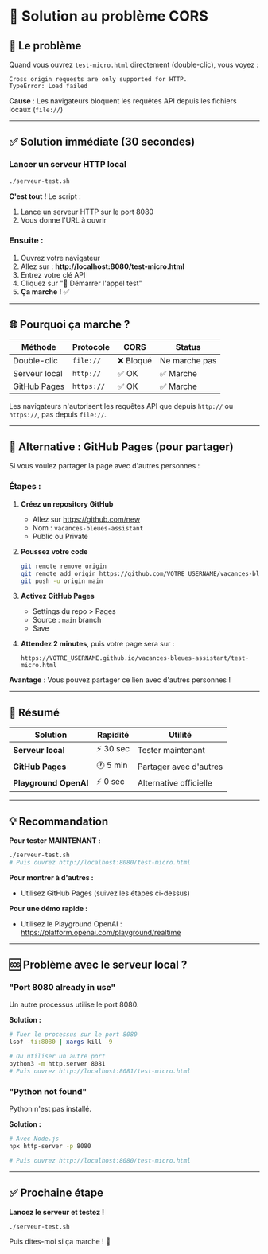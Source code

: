 # 🔧 Solution au problème CORS

## 🚨 Le problème

Quand vous ouvrez `test-micro.html` directement (double-clic), vous voyez :
```
Cross origin requests are only supported for HTTP.
TypeError: Load failed
```

**Cause** : Les navigateurs bloquent les requêtes API depuis les fichiers locaux (`file://`)

---

## ✅ Solution immédiate (30 secondes)

### **Lancer un serveur HTTP local**

```bash
./serveur-test.sh
```

**C'est tout !** Le script :
1. Lance un serveur HTTP sur le port 8080
2. Vous donne l'URL à ouvrir

### **Ensuite :**

1. Ouvrez votre navigateur
2. Allez sur : **http://localhost:8080/test-micro.html**
3. Entrez votre clé API
4. Cliquez sur "🎤 Démarrer l'appel test"
5. **Ça marche !** ✅

---

## 🌐 Pourquoi ça marche ?

| Méthode | Protocole | CORS | Status |
|---------|-----------|------|--------|
| Double-clic | `file://` | ❌ Bloqué | Ne marche pas |
| Serveur local | `http://` | ✅ OK | ✅ Marche |
| GitHub Pages | `https://` | ✅ OK | ✅ Marche |

Les navigateurs n'autorisent les requêtes API que depuis `http://` ou `https://`, pas depuis `file://`.

---

## 🚀 Alternative : GitHub Pages (pour partager)

Si vous voulez partager la page avec d'autres personnes :

### **Étapes :**

1. **Créez un repository GitHub**
   - Allez sur https://github.com/new
   - Nom : `vacances-bleues-assistant`
   - Public ou Private

2. **Poussez votre code**
   ```bash
   git remote remove origin
   git remote add origin https://github.com/VOTRE_USERNAME/vacances-bleues-assistant.git
   git push -u origin main
   ```

3. **Activez GitHub Pages**
   - Settings du repo > Pages
   - Source : `main` branch
   - Save

4. **Attendez 2 minutes**, puis votre page sera sur :
   ```
   https://VOTRE_USERNAME.github.io/vacances-bleues-assistant/test-micro.html
   ```

**Avantage** : Vous pouvez partager ce lien avec d'autres personnes !

---

## 🎯 Résumé

| Solution | Rapidité | Utilité |
|----------|----------|---------|
| **Serveur local** | ⚡ 30 sec | Tester maintenant |
| **GitHub Pages** | 🕐 5 min | Partager avec d'autres |
| **Playground OpenAI** | ⚡ 0 sec | Alternative officielle |

---

## 💡 Recommandation

**Pour tester MAINTENANT :**
```bash
./serveur-test.sh
# Puis ouvrez http://localhost:8080/test-micro.html
```

**Pour montrer à d'autres :**
- Utilisez GitHub Pages (suivez les étapes ci-dessus)

**Pour une démo rapide :**
- Utilisez le Playground OpenAI : https://platform.openai.com/playground/realtime

---

## 🆘 Problème avec le serveur local ?

### "Port 8080 already in use"

Un autre processus utilise le port 8080.

**Solution :**
```bash
# Tuer le processus sur le port 8080
lsof -ti:8080 | xargs kill -9

# Ou utiliser un autre port
python3 -m http.server 8081
# Puis ouvrez http://localhost:8081/test-micro.html
```

### "Python not found"

Python n'est pas installé.

**Solution :**
```bash
# Avec Node.js
npx http-server -p 8080

# Puis ouvrez http://localhost:8080/test-micro.html
```

---

## ✅ Prochaine étape

**Lancez le serveur et testez !**

```bash
./serveur-test.sh
```

Puis dites-moi si ça marche ! 🚀
